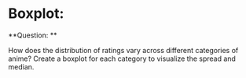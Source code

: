 # **Boxplot:**
**Question: **

How does the distribution of ratings vary across different categories of anime? Create
a boxplot for each category to visualize the spread and median.
